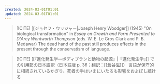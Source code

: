 ```yaml
---
created: 2024-03-01T01:01
updated: 2024-03-01T01:01
---
```


> [!CITE] [[ジョセフ・ウッジャー|Joseph Henry Woodger]] (1945) "On biological transformation" in *Essay on Growth and Form Presented to D'Arcy Wentworth Thompson* (eds. W. E. Le Gros Clark and P. B. Medawar)
> The dead hand of the past still produces effects in the present through the conservatism of language.


> [!CITE] [[『進化発生学—ボディプランと動物の起源』|『進化発生学』]] での引用部の日本語訳（日本語版 p. 36；翻訳：[[倉谷滋]]）
> 言語が保守的に相続されているかぎり、死者の手はいまにいたるも影響をおよぼし続ける
